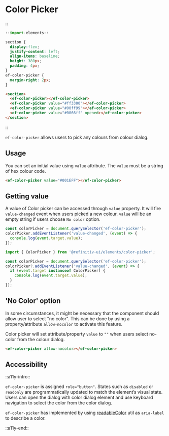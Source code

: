 <!--
type: page
title: Color Picker
location: ./elements/color-picker
layout: default
language_tabs: [javascript, typescript]
-->

# Color Picker
::
```javascript
::import-elements::
```
```css
section {
  display:flex;
  justify-content: left;
  align-items: baseline;
  height: 380px;
  padding: 4px;
}
ef-color-picker {
  margin-right: 2px;
}
```
```html
<section>
  <ef-color-picker></ef-color-picker>
  <ef-color-picker value="#ff3300"></ef-color-picker>
  <ef-color-picker value="#00ff99"></ef-color-picker>
  <ef-color-picker value="#0066ff" opened></ef-color-picker>
</section>
```
::

`ef-color-picker` allows users to pick any colours from colour dialog.

## Usage

You can set an initial value using `value` attribute. The `value` must be a string of hex colour code.

```html
<ef-color-picker value="#001EFF"></ef-color-picker>
```

## Getting value

A value of Color picker can be accessed through `value` property. It will fire `value-changed` event when users picked a new colour. `value` will be an empty string if users choose `No color` option.

```javascript
const colorPicker = document.querySelector('ef-color-picker');
colorPicker.addEventListener('value-changed', (event) => {
  console.log(event.target.value);
});
```

```typescript
import { ColorPicker } from '@refinitiv-ui/elements/color-picker';

const colorPicker = document.querySelector('ef-color-picker');
colorPicker?.addEventListener('value-changed', (event) => {
  if (event.target instanceof ColorPicker) {
    console.log(event.target.value);
  }
});
```

## 'No Color' option

In some circumstances, it might be necessary that the component should allow user to select "no color". This can be done by using a property/attribute `allow-nocolor` to activate this feature.

Color picker will set attribute/property `value` to `""` when users select no-color from the colour dialog.

```html
<ef-color-picker allow-nocolor></ef-color-picker>
```

## Accessibility

::a11y-intro::

`ef-color-picker` is assigned `role="button"`. States such as `disabled` or `readonly` are programmatically updated to match the element’s visual state. Users can open the dialog with color dialog element and use keyboard navigation to select the color from the color dialog.

`ef-color-picker` has implemented by using [readableColor](https://github.com/Refinitiv/refinitiv-ui/tree/v7/packages/utils#color-helper) util as `aria-label` to describe a color.

::a11y-end::
